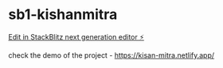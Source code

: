 # sb1-kishanmitra

[Edit in StackBlitz next generation editor ⚡️](https://stackblitz.com/~/github.com/BhuwanCool/sb1-kishanmitra)

check the demo of the project - https://kisan-mitra.netlify.app/
